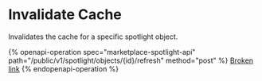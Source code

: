 # Invalidate Cache

Invalidates the cache for a specific spotlight object.

{% openapi-operation spec="marketplace-spotlight-api" path="/public/v1/spotlight/objects/{id}/refresh" method="post" %}
[Broken link](broken-reference)
{% endopenapi-operation %}
